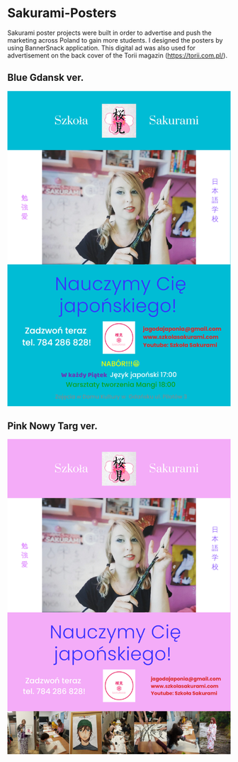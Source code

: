 # Sakurami-Posters

Sakurami poster projects were built in order to advertise and push the marketing across Poland to gain more students. 
I designed the posters by using BannerSnack application. 
This digital ad was also used for advertisement on the back cover of the Torii magazin (https://torii.com.pl/). 

## Blue Gdansk ver.

![alt sakurami1 ](https://github.com/taroserigano/Sakurami-Posters/blob/master/sakurami1-Max-Quality%20(14).jpg)

## Pink Nowy Targ ver.
![alt sakurami2](https://github.com/taroserigano/Sakurami-Posters/blob/master/sakurami1-Max-Quality%20(7).jpg)
